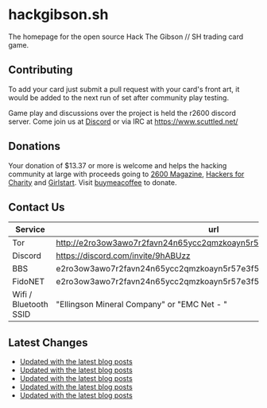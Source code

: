 # hackgibson.sh
The homepage for the open source Hack The Gibson // SH trading card game.


## Contributing

To add your card just submit a pull request with your card's front art, it would be added to the next run of set after community play testing.

Game play and discussions over the project is held the r2600 discord server. Come join us at [Discord](https://discord.com/invite/9hABUzz) or via IRC at https://www.scuttled.net/


## Donations

Your donation of $13.37 or more is welcome and helps the hacking community at large with proceeds going to [2600 Magazine](https://2600.com/), [Hackers for Charity](https://hackersforcharity.org) and [Girlstart](https://girlstart.org).  Visit [buymeacoffee](https://www.buymeacoffee.com/hackgibson.sh) to donate.


## Contact Us

Service | url
-|-
Tor | http://e2ro3ow3awo7r2favn24n65ycc2qmzkoayn5r57e3f56nvjwdcgg32ad.onion
Discord | https://discord.com/invite/9hABUzz
BBS | e2ro3ow3awo7r2favn24n65ycc2qmzkoayn5r57e3f56nvjwdcgg32ad.onion:23
FidoNET | e2ro3ow3awo7r2favn24n65ycc2qmzkoayn5r57e3f56nvjwdcgg32ad.onion:24554
Wifi / Bluetooth SSID | "Ellingson Mineral Company" or "EMC Net - <fidonet address>"

## Latest Changes
<!-- BLOG-POST-LIST:START -->
- [Updated with the latest blog posts](https://github.com/DFW2600/hackgibson.sh/commit/7c651cbdc1c2d378b15455d10046429e61f16d04)
- [Updated with the latest blog posts](https://github.com/DFW2600/hackgibson.sh/commit/2efeb6c2051c17c2beed2a4dd094a47ec6ffba2b)
- [Updated with the latest blog posts](https://github.com/DFW2600/hackgibson.sh/commit/2e73fc5d30add1d409a181fcdb02cdff080ddb39)
- [Updated with the latest blog posts](https://github.com/DFW2600/hackgibson.sh/commit/90d1abb842fc2b806d0f0b26f879fdb72359c3c7)
- [Updated with the latest blog posts](https://github.com/DFW2600/hackgibson.sh/commit/48464dfdb0a8ee5222c08031df20ac7e65c3afc5)
<!-- BLOG-POST-LIST:END -->
